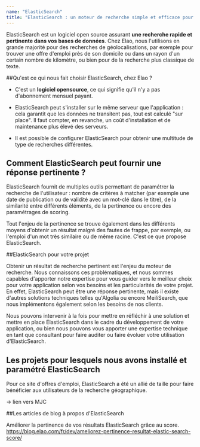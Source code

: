 ```yaml
---
name: "ElasticSearch"
title: "ElasticSearch : un moteur de recherche simple et efficace pour votre application web"
---
```


ElasticSearch est un logiciel open source assurant **une recherche rapide et pertinente dans vos bases de données**. Chez Elao, nous l'utilisons en grande majorité pour des recherches de géolocalisations, par exemple pour trouver une offre d'emploi près de son domicile ou dans un rayon d'un certain nombre de kilomètre, ou bien pour de la recherche plus classique de texte. 

##Qu'est ce qui nous fait choisir ElasticSearch, chez Elao ? 

- C'est un **logiciel opensource**, ce qui signifie qu'il n'y a pas d'abonnement mensuel payant.

- ElasticSearch peut s'installer sur le même serveur que l'application : cela garantit que les données ne transitent pas, tout est calculé "sur place". Il faut compter, en revanche, un coût d'installation et de maintenance plus élevé des serveurs.

- Il est possible de configurer ElasticSearch pour obtenir une multitude de type de recherches différentes. 

## Comment ElasticSearch peut fournir une réponse pertinente ? 

ElasticSearch fournit de multiples outils permettant de paramétrer la recherche de l'utilisateur : nombre de critères à matcher (par exemple une date de publication ou de validité avec un mot-clé dans le titre), de la similarité entre différents éléments, de la pertinence ou encore des paramétrages de scoring. 

Tout l'enjeu de la pertinence se trouve également dans les différents moyens d'obtenir un résultat malgré des fautes de frappe, par exemple, ou l'emploi d'un mot très similaire ou de même racine. C'est ce que propose ElasticSearch.

##ElasticSearch pour votre projet

Obtenir un résultat de recherche pertinent est l'enjeu du moteur de recherche. Nous connaissons ces problématiques, et nous sommes capables d'apporter notre expertise pour vous guider vers le meilleur choix pour votre application selon vos besoins et les particularités de votre projet. En effet, ElasticSearch peut être une réponse pertinente, mais il existe d'autres solutions techniques telles qu'Algolia ou encore MeiliSearch, que nous implémentons également selon les besoins de nos clients. 

Nous pouvons intervenir à la fois pour mettre en réfléchir à une solution et mettre en place ElasticSearch dans le cadre du développement de votre application, ou bien nous pouvons vous apporter une expertise technique en tant que consultant pour faire auditer ou faire évoluer votre utilisation d'ElasticSearch. 

## Les projets pour lesquels nous avons installé et paramétré ElasticSearch

Pour ce site d'offres d'emploi, ElasticSearch a été un allié de taille pour faire bénéficier aux utilisateurs de la recherche géographique. 

-> lien vers MJC

##Les articles de blog à propos d'ElasticSearch

Améliorer la pertinence de vos résultats ElasticSearch grâce au score. https://blog.elao.com/fr/dev/ameliorez-pertinence-resultat-elastic-search-score/
